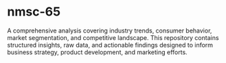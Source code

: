 # nmsc-65
A comprehensive analysis covering industry trends, consumer behavior, market segmentation, and competitive landscape. This repository contains structured insights, raw data, and actionable findings designed to inform business strategy, product development, and marketing efforts.  
